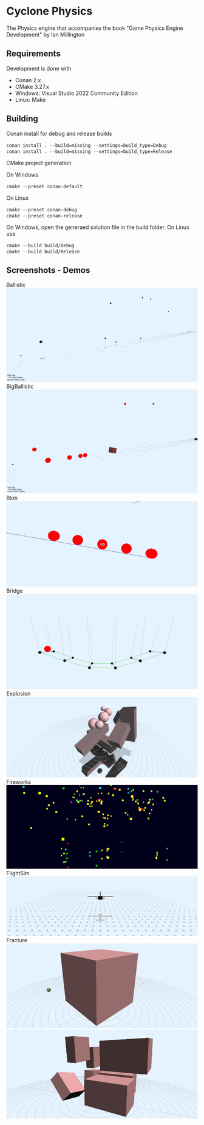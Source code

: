 # Cyclone Physics

The Physics engine that accompanies the book "Game Physics Engine Development" by Ian Millington

## Requirements

Development is done with
* Conan 2.x
* CMake 3.27.x
* Windows: Visual Studio 2022 Community Edition
* Linux: Make

## Building

Conan install for debug and release builds
```
conan install . --build=missing --settings=build_type=Debug
conan install . --build=missing --settings=build_type=Release
```

CMake project generation

On Windows
```
cmake --preset conan-default
```

On Linux
```
cmake --preset conan-debug
cmake --preset conan-release
```

On Windows, open the generaed solution file in the build folder.
On Linux use
```
cmake --build build/Debug
cmake --build build/Release
```

## Screenshots - Demos

Ballistic
![Screenshot 1](./doc/ballistic_screenshot_1.jpg)
BigBallistic
![Screenshot 2](./doc/bigballistic_screenshot_1.jpg)
Blob
![Screenshot 3](./doc/blob_screenshot_1.jpg)
Bridge
![Screenshot 4](./doc/bridge_screenshot_1.jpg)
Explosion
![Screenshot 5](./doc/explosion_screenshot_1.jpg)
Fireworks
![Screenshot 5](./doc/fireworks_screenshot_1.jpg)
FlightSim
![Screenshot 5](./doc/flightsim_screenshot_1.jpg)
Fracture
![Screenshot 5](./doc/fracture_screenshot_1.jpg)
![Screenshot 5](./doc/fracture_screenshot_2.jpg)